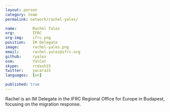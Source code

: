 ```yaml
---
layout: person
category: team
permalink: network/rachel-yales/

name:       Rachel Yales
org:        IFRC
org-img:    ifrc.png
position:   IM Delegate
image:      rachel-yales.png
email:      rachel.yales@ifrc.org
github:     ryales
osm:        YalCat
skype:      rcdash15
twitter:    yacara15
languages:  [en]

published: true
---
```


Rachel is an IM Delegate in the IFRC Regional Office for Europe in Budapest, focusing on the migration response.

